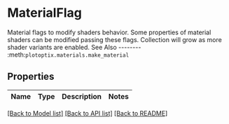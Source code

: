 # MaterialFlag

Material flags to modify shaders behavior.  Some properties of material shaders can be modified passing these flags. Collection will grow as more shader variants are enabled.  See Also -------- :meth:`plotoptix.materials.make_material`

## Properties
Name | Type | Description | Notes
------------ | ------------- | ------------- | -------------

[[Back to Model list]](../README.md#documentation-for-models) [[Back to API list]](../README.md#documentation-for-api-endpoints) [[Back to README]](../README.md)


